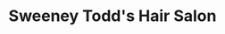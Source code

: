 ---
title: "Sweeney Todd's Hair Salon"
url: /minneapolis/sweeney-todds-hair-salon/
shop: Friseur
---